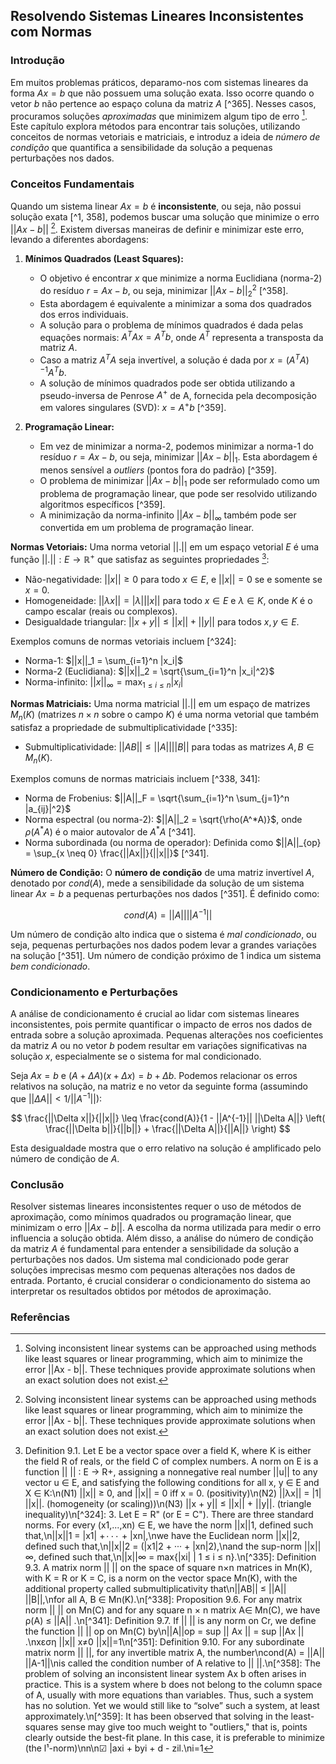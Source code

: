 ## Resolvendo Sistemas Lineares Inconsistentes com Normas

### Introdução

Em muitos problemas práticos, deparamo-nos com sistemas lineares da forma $Ax = b$ que não possuem uma solução exata. Isso ocorre quando o vetor $b$ não pertence ao espaço coluna da matriz $A$ [^365]. Nesses casos, procuramos soluções *aproximadas* que minimizem algum tipo de erro [^1]. Este capítulo explora métodos para encontrar tais soluções, utilizando conceitos de normas vetoriais e matriciais, e introduz a ideia de *número de condição* que quantifica a sensibilidade da solução a pequenas perturbações nos dados.

### Conceitos Fundamentais

Quando um sistema linear $Ax = b$ é **inconsistente**, ou seja, não possui solução exata [^1, 358], podemos buscar uma solução que minimize o erro $||Ax - b||$ [^1]. Existem diversas maneiras de definir e minimizar este erro, levando a diferentes abordagens:

1.  **Mínimos Quadrados (Least Squares):**
    -   O objetivo é encontrar $x$ que minimize a norma Euclidiana (norma-2) do resíduo $r = Ax - b$, ou seja, minimizar $||Ax - b||_2^2$ [^358].
    -   Esta abordagem é equivalente a minimizar a soma dos quadrados dos erros individuais.
    -   A solução para o problema de mínimos quadrados é dada pelas equações normais: $A^T A x = A^T b$, onde $A^T$ representa a transposta da matriz $A$.
    -   Caso a matriz $A^T A$ seja invertível, a solução é dada por $x = (A^T A)^{-1} A^T b$.
    -   A solução de mínimos quadrados pode ser obtida utilizando a pseudo-inversa de Penrose $A^+$ de A, fornecida pela decomposição em valores singulares (SVD): $x = A^+b$ [^359].

2.  **Programação Linear:**
    -   Em vez de minimizar a norma-2, podemos minimizar a norma-1 do resíduo $r = Ax - b$, ou seja, minimizar $||Ax - b||_1$. Esta abordagem é menos sensível a *outliers* (pontos fora do padrão) [^359].
    -   O problema de minimizar $||Ax - b||_1$ pode ser reformulado como um problema de programação linear, que pode ser resolvido utilizando algoritmos específicos [^359].
    -   A minimização da norma-infinito $||Ax - b||_\infty$ também pode ser convertida em um problema de programação linear.

**Normas Vetoriais:** Uma norma vetorial $||.||$ em um espaço vetorial $E$ é uma função $||.||: E \rightarrow \mathbb{R}^+$ que satisfaz as seguintes propriedades [^323]:

*   Não-negatividade: $||x|| \geq 0$ para todo $x \in E$, e $||x|| = 0$ se e somente se $x = 0$.
*   Homogeneidade: $||\lambda x|| = |\lambda| ||x||$ para todo $x \in E$ e $\lambda \in K$, onde $K$ é o campo escalar (reais ou complexos).
*   Desigualdade triangular: $||x + y|| \leq ||x|| + ||y||$ para todos $x, y \in E$.

Exemplos comuns de normas vetoriais incluem [^324]:

*   Norma-1: $||x||_1 = \sum_{i=1}^n |x_i|$
*   Norma-2 (Euclidiana): $||x||_2 = \sqrt{\sum_{i=1}^n |x_i|^2}$
*   Norma-infinito: $||x||_\infty = \max_{1 \leq i \leq n} |x_i|$

**Normas Matriciais:** Uma norma matricial $||.||$ em um espaço de matrizes $M_{n}(K)$ (matrizes $n \times n$ sobre o campo $K$) é uma norma vetorial que também satisfaz a propriedade de submultiplicatividade [^335]:

*   Submultiplicatividade: $||AB|| \leq ||A|| ||B||$ para todas as matrizes $A, B \in M_{n}(K)$.

Exemplos comuns de normas matriciais incluem [^338, 341]:

*   Norma de Frobenius: $||A||_F = \sqrt{\sum_{i=1}^n \sum_{j=1}^n |a_{ij}|^2}$
*   Norma espectral (ou norma-2): $||A||_2 = \sqrt{\rho(A^*A)}$, onde $\rho(A^*A)$ é o maior autovalor de $A^*A$ [^341].
*   Norma subordinada (ou norma de operador): Definida como $||A||_{op} = \sup_{x \neq 0} \frac{||Ax||}{||x||}$ [^341].

**Número de Condição:** O **número de condição** de uma matriz invertível $A$, denotado por $cond(A)$, mede a sensibilidade da solução de um sistema linear $Ax = b$ a pequenas perturbações nos dados [^351]. É definido como:

$$ cond(A) = ||A|| ||A^{-1}|| $$

Um número de condição alto indica que o sistema é *mal condicionado*, ou seja, pequenas perturbações nos dados podem levar a grandes variações na solução [^351]. Um número de condição próximo de 1 indica um sistema *bem condicionado*.

### Condicionamento e Perturbações

A análise de condicionamento é crucial ao lidar com sistemas lineares inconsistentes, pois permite quantificar o impacto de erros nos dados de entrada sobre a solução aproximada. Pequenas alterações nos coeficientes da matriz $A$ ou no vetor $b$ podem resultar em variações significativas na solução $x$, especialmente se o sistema for mal condicionado.

Seja $Ax = b$ e $(A + \Delta A)(x + \Delta x) = b + \Delta b$. Podemos relacionar os erros relativos na solução, na matriz e no vetor da seguinte forma (assumindo que $||\Delta A|| < 1/||A^{-1}||$):

$$ \frac{||\Delta x||}{||x||} \leq \frac{cond(A)}{1 - ||A^{-1}|| ||\Delta A||} \left( \frac{||\Delta b||}{||b||} + \frac{||\Delta A||}{||A||} \right) $$

Esta desigualdade mostra que o erro relativo na solução é amplificado pelo número de condição de $A$.

### Conclusão

Resolver sistemas lineares inconsistentes requer o uso de métodos de aproximação, como mínimos quadrados ou programação linear, que minimizam o erro $||Ax - b||$. A escolha da norma utilizada para medir o erro influencia a solução obtida. Além disso, a análise do número de condição da matriz $A$ é fundamental para entender a sensibilidade da solução a perturbações nos dados. Um sistema mal condicionado pode gerar soluções imprecisas mesmo com pequenas alterações nos dados de entrada. Portanto, é crucial considerar o condicionamento do sistema ao interpretar os resultados obtidos por métodos de aproximação.

### Referências

[^1]: Solving inconsistent linear systems can be approached using methods like least squares or linear programming, which aim to minimize the error ||Ax - b||. These techniques provide approximate solutions when an exact solution does not exist.
[^323]: Definition 9.1. Let E be a vector space over a field K, where K is either the field R of reals, or the field C of complex numbers. A norm on E is a function || || : E → R+, assigning a nonnegative real number ||u|| to any vector u ∈ E, and satisfying the following conditions for all x, y ∈ E and X ∈ K:\n(N1) ||x|| ≥ 0, and ||x|| = 0 iff x = 0. (positivity)\n(N2) ||λx|| = |1| ||x||. (homogeneity (or scaling))\n(N3) ||x + y|| ≤ ||x|| + ||y||. (triangle inequality)\n[^324]: 3. Let E = R" (or E = C"). There are three standard norms. For every (x1,...,xn) ∈ E, we have the norm ||x||1, defined such that,\n||x||1 = |x1| +۰۰۰ + |xn|,\nwe have the Euclidean norm ||x||2, defined such that,\n||x||2 = (|x1|2 + ··· + |xn|2),\nand the sup-norm ||x||∞, defined such that,\n||x||∞ = max{|xi| | 1 ≤ i ≤ n}.\n[^335]: Definition 9.3. A matrix norm || || on the space of square n×n matrices in Mn(K), with K = R or K = C, is a norm on the vector space Mn(K), with the additional property called submultiplicativity that\n||AB|| ≤ ||A|| ||B||,\nfor all A, B ∈ Mn(K).\n[^338]: Proposition 9.6. For any matrix norm || || on Mn(C) and for any square n × n matrix А∈ Mn(C), we have ρ(A) ≤ ||A|| .\n[^341]: Definition 9.7. If || || is any norm on Cr, we define the function || || op on Mn(C) by\n||A||op = sup || Ax || = sup ||Ax || .\nxεση ||x|| x≠0 ||x||=1\n[^351]: Definition 9.10. For any subordinate matrix norm || ||, for any invertible matrix A, the number\ncond(A) = ||A|| ||A-1||\nis called the condition number of A relative to || ||.\n[^358]: The problem of solving an inconsistent linear system Ax b often arises in practice. This is a system where b does not belong to the column space of A, usually with more equations than variables. Thus, such a system has no solution. Yet we would still like to “solve” such a system, at least approximately.\n[^359]: It has been observed that solving in the least-squares sense may give too much weight to "outliers," that is, points clearly outside the best-fit plane. In this case, it is preferable to minimize (the l¹-norm)\nn\n☑ |axi + byi + d - zil.\ni=1

<!-- END -->
